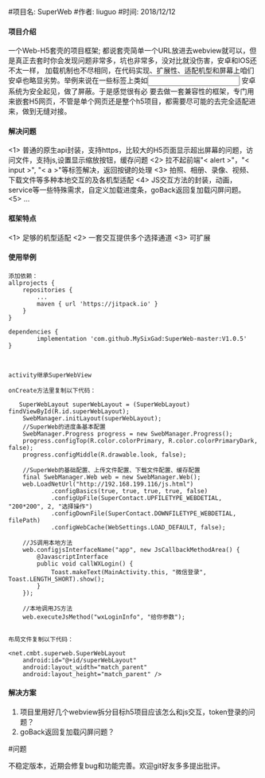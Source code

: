 
#项目名: SuperWeb 
#作者: liuguo
#时间: 2018/12/12

#### 项目介绍
一个Web-H5套壳的项目框架; 都说套壳简单一个URL放进去webview就可以，但是真正去套时你会发现问题非常多，坑也非常多，没对比就没伤害，安卓和IOS还不太一样，
加载机制也不尽相同，在代码实现、扩展性、适配机型和屏幕上咱们安卓也略显劣势。举例来说在一些标签上类如<input> 安卓系统为安全起见，做了屏蔽。于是感觉很有必
要去做一套兼容性的框架，专门用来嵌套H5网页，不管是单个网页还是整个h5项目，都需要尽可能的去完全适配进来，做到无缝对接。


#### 解决问题
<1> 普通的原生api封装，支持https，比较大的H5页面显示超出屏幕的问题，访问文件，支持js,设置显示缩放按钮，缓存问题
<2> 拉不起前端"< alert >"，"< input >", "< a >"等标签解决，返回按键的处理
<3> 拍照、相册、录像、视频、下载文件等多种本地交互的及各机型适配
<4> JS交互方法的封装，动画，service等一些特殊需求，自定义加载进度条，goBack返回复加载闪屏问题。
<5> ...

#### 框架特点 
<1>  足够的机型适配
<2>  一套交互提供多个选择通道 
<3>  可扩展



#### 使用举例

	添加依赖：
	allprojects {
		repositories {
			...
			maven { url 'https://jitpack.io' }
		}
	}
	
	dependencies {
	        implementation 'com.github.MySixGad:SuperWeb-master:V1.0.5'
	}



	activity继承SuperWebView

	onCreate方法里复制以下代码：

       SuperWebLayout superWebLayout = (SuperWebLayout) findViewById(R.id.superWebLayout);
        SwebManager.initLayout(superWebLayout);
        //SuperWeb的进度条基本配置
        SwebManager.Progress progress = new SwebManager.Progress();
        progress.configTop(R.color.colorPrimary, R.color.colorPrimaryDark, false);
        progress.configMiddle(R.drawable.look, false);

        //SuperWeb的基础配置、上传文件配置、下载文件配置、缓存配置
        final SwebManager.Web web = new SwebManager.Web();
        web.LoadNetUrl("http://192.168.199.116/js.html")
                .configBasics(true, true, true, true, false)
                .configUpFile(SuperContact.UPFILETYPE_WEBDETIAL, "200*200", 2, "选择操作")
                .configDownFile(SuperContact.DOWNFILETYPE_WEBDETIAL, filePath)
                .configWebCache(WebSettings.LOAD_DEFAULT, false);

        //JS调用本地方法
        web.configjsInterfaceName("app", new JsCallbackMethodArea() {
            @JavascriptInterface
            public void callWXLogin() {
                Toast.makeText(MainActivity.this, "微信登录", Toast.LENGTH_SHORT).show();
            }
        });

        //本地调用JS方法
        web.executeJsMethod("wxLoginInfo", "给你参数");


	布局文件复制以下代码：

	<net.cmbt.superweb.SuperWebLayout
		android:id="@+id/superWebLayout"
		android:layout_width="match_parent"
		android:layout_height="match_parent" />


#### 解决方案
1. 项目里用好几个webview拆分目标h5项目应该怎么和js交互，token登录的问题？
2. goBack返回复加载闪屏问题？



#问题

不稳定版本，近期会修复bug和功能完善。欢迎git好友多多提出批评。
